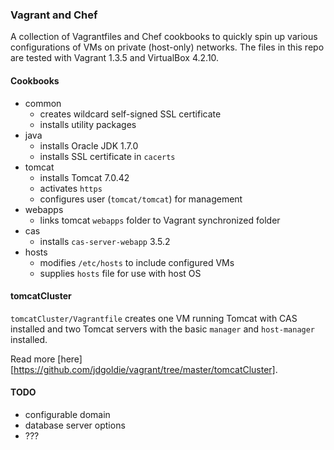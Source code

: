 ### Vagrant and Chef 

A collection of Vagrantfiles and Chef cookbooks to quickly spin up various configurations of VMs on private (host-only) networks.  The files in this repo are tested with Vagrant 1.3.5 and VirtualBox 4.2.10.

#### Cookbooks

* common
    * creates wildcard self-signed SSL certificate
    * installs utility packages
* java
    * installs Oracle JDK 1.7.0
    * installs SSL certificate in `cacerts`
* tomcat
    * installs Tomcat 7.0.42
    * activates `https`
    * configures user (`tomcat/tomcat`) for management
* webapps
    * links tomcat `webapps` folder to Vagrant synchronized folder
* cas
    * installs `cas-server-webapp` 3.5.2
* hosts
    * modifies `/etc/hosts` to include configured VMs
    * supplies `hosts` file for use with host OS

#### tomcatCluster

`tomcatCluster/Vagrantfile` creates one VM running Tomcat with CAS installed and two Tomcat servers with the basic `manager` and `host-manager` installed.

Read more [here][https://github.com/jdgoldie/vagrant/tree/master/tomcatCluster].

#### TODO

* configurable domain
* database server options
* ???

